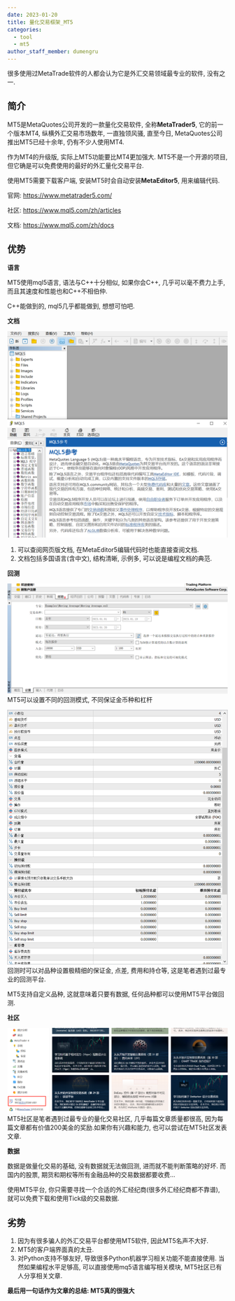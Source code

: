 ```yaml
---
date: 2023-01-20
title: 量化交易框架_MT5
categories:
  - tool
  - mt5
author_staff_member: dumengru
---
```


很多使用过MetaTrade软件的人都会认为它是外汇交易领域最专业的软件, 没有之一.

## 简介

MT5是MetaQuotes公司开发的一款量化交易软件, 全称**MetaTrader5**, 它的前一个版本MT4, 纵横外汇交易市场数年, 一直独领风骚, 直至今日, MetaQuotes公司推出MT5已经十余年, 仍有不少人使用MT4.

作为MT4的升级版, 实际上MT5功能要比MT4更加强大. MT5不是一个开源的项目, 但它确是可以免费使用的最好的外汇量化交易平台.

使用MT5需要下载客户端, 安装MT5时会自动安装**MetaEditor5**, 用来编辑代码. 

官网: https://www.metatrader5.com/

社区: https://www.mql5.com/zh/articles

文档: https://www.mql5.com/zh/docs


## 优势

**语言**

MT5使用mql5语言, 语法与C++十分相似, 如果你会C++, 几乎可以毫不费力上手, 而且其速度和性能也和C++不相伯仲. 

C++能做到的, mql5几乎都能做到, 想想可怕吧.

**文档**

![](../images/202301202245.png)
1. 可以查阅网页版文档, 在MetaEditor5编辑代码时也能直接查阅文档.
2. 文档包括多国语言(含中文), 结构清晰, 示例多, 可以说是编程文档的典范.

**回测**

![](../images/202301202247.png)
MT5可以设置不同的回测模式, 不同保证金币种和杠杆

![](../images/202301202254.png)
回测时可以对品种设置极精细的保证金, 点差, 费用和持仓等, 这是笔者遇到过最专业的回测平台. 

MT5支持自定义品种, 这就意味着只要有数据, 任何品种都可以使用MT5平台做回测.

**社区**

![](../images/202301202301.png)
MT5社区是笔者遇到过最专业的量化交易社区, 几乎每篇文章质量都很高, 因为每篇文章都有价值200美金的奖励.如果你有兴趣和能力, 也可以尝试在MT5社区发表文章.

**数据**

数据是做量化交易的基础, 没有数据就无法做回测, 进而就不能判断策略的好坏. 而国内的股票, 期货和期权等所有金融品种的交易数据都要收费...

使用MT5平台, 你只需要寻找一个合适的外汇经纪商(很多外汇经纪商都不靠谱), 就可以免费下载和使用Tick级的交易数据.

## 劣势

1. 因为有很多骗人的外汇交易平台都使用MT5软件, 因此MT5名声不大好.
2. MT5的客户端界面真的太丑.
3. 对Python支持不够友好, 导致很多Python机器学习相关功能不能直接使用. 当然如果编程水平足够高, 可以直接使用mq5语言编写相关模块, MT5社区已有人分享相关文章.

**最后用一句话作为文章的总结: MT5真的很强大**